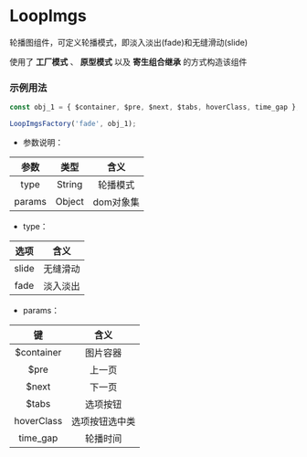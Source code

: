 # LoopImgs
轮播图组件，可定义轮播模式，即淡入淡出(fade)和无缝滑动(slide)

使用了 **工厂模式** 、 **原型模式** 以及 **寄生组合继承** 的方式构造该组件

### 示例用法

```javascript
const obj_1 = { $container, $pre, $next, $tabs, hoverClass, time_gap };

LoopImgsFactory('fade', obj_1);
```
- 参数说明：

| 参数       | 类型    | 含义       |
| :-------:  | :-----: | :--------: |
| type       | String  | 轮播模式   |
| params     | Object  | dom对象集  |

- type：

| 选项    | 含义     |
| :-----: | :-----:  |
| slide   | 无缝滑动 |
| fade    | 淡入淡出 |

- params：

| 键          | 含义           |
| :---------: | :------------: |
| \$container | 图片容器       |
| \$pre       | 上一页         |
| \$next      | 下一页         |
| \$tabs      | 选项按钮       |
| hoverClass  | 选项按钮选中类 |
| time_gap    | 轮播时间       |